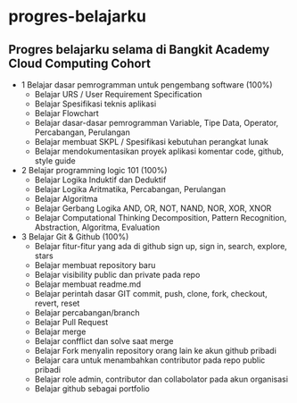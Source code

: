 progres-belajarku
==
Progres belajarku selama di Bangkit Academy Cloud Computing Cohort
--
* 1 Belajar dasar pemrogramman untuk pengembang software (100%)
  - Belajar URS / User Requirement Specification
  - Belajar Spesifikasi teknis aplikasi
  - Belajar Flowchart
  - Belajar dasar-dasar pemrogramman Variable, Tipe Data, Operator, Percabangan, Perulangan
  - Belajar membuat SKPL / Spesifikasi kebutuhan perangkat lunak
  - Belajar mendokumentasikan proyek aplikasi komentar code, github, style guide
* 2 Belajar programming logic 101 (100%)
  - Belajar Logika Induktif dan Deduktif
  - Belajar Logika Aritmatika, Percabangan, Perulangan
  - Belajar Algoritma 
  - Belajar Gerbang Logika AND, OR, NOT, NAND, NOR, XOR, XNOR
  - Belajar Computational Thinking Decomposition, Pattern Recognition, Abstraction, Algoritma, Evaluation
* 3 Belajar Git & Github (100%)
  - Belajar fitur-fitur yang ada di github sign up, sign in, search, explore, stars
  - Belajar membuat repository baru
  - Belajar visibility public dan private pada repo
  - Belajar membuat readme.md
  - Belajar perintah dasar GIT commit, push, clone, fork, checkout, revert, reset 
  - Belajar percabangan/branch
  - Belajar Pull Request
  - Belajar merge
  - Belajar confflict dan solve saat merge
  - Belajar Fork menyalin repository orang lain ke akun github pribadi
  - Belajar cara untuk menambahkan contributor pada repo public pribadi
  - Belajar role admin, contributor dan collabolator pada akun organisasi
  - Belajar github sebagai portfolio
